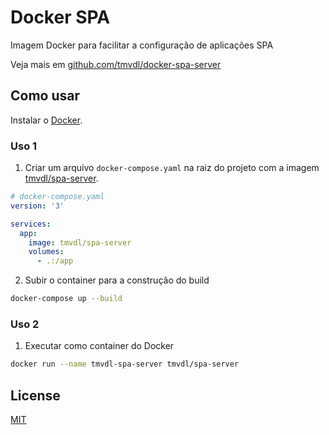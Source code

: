 # Docker SPA

Imagem Docker para facilitar a configuração de aplicações SPA

Veja mais em [github.com/tmvdl/docker-spa-server](https://github.com/tmvdl/docker-spa-server)

## Como usar

Instalar o [Docker](https://docs.docker.com/engine/install/).

### Uso 1

1. Criar um arquivo `docker-compose.yaml` na raiz do projeto com a imagem [tmvdl/spa-server](https://hub.docker.com/r/tmvdl/spa-server).

```yaml
# docker-compose.yaml
version: '3'

services:
  app:
    image: tmvdl/spa-server
    volumes:
      - .:/app
```

2. Subir o container para a construção do build

```bash
docker-compose up --build
```

### Uso 2

1. Executar como container do Docker

```sh
docker run --name tmvdl-spa-server tmvdl/spa-server
```

## License

[MIT](https://github.com/tmvdl/docker-node/blob/main/LICENSE)
